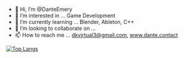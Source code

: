 - 👋 Hi, I’m @DanteEmery
- 👀 I’m interested in ... Game Development
- 🌱 I’m currently learning ... Blender, Ableton, C++
- 💞️ I’m looking to collaborate on ... 
- 📫 How to reach me ... dkvirtual3@gmail.com, www.dante.contact

[![Top Langs](https://github-readme-stats.vercel.app/api/top-langs/?username=danteemery&theme=calm&show_icons=true&langs_count=8&layout=compact)](https://github.com/anuraghazra/github-readme-stats)

<!---
DanteEmery/DanteEmery is a ✨ special ✨ repository because its `README.md` (this file) appears on your GitHub profile.
You can click the Preview link to take a look at your changes.
--->
